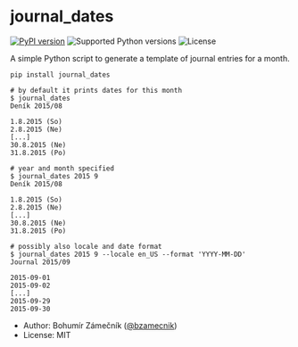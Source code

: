 # journal_dates

[![PyPI version](https://img.shields.io/pypi/v/journal_dates.svg)](https://pypi.python.org/pypi/journal_dates)
![Supported Python versions](https://img.shields.io/pypi/pyversions/journal_dates.svg)
![License](https://img.shields.io/pypi/l/journal_dates.svg)

A simple Python script to generate a template of journal entries for a month.

```
pip install journal_dates
```

```
# by default it prints dates for this month
$ journal_dates
Deník 2015/08

1.8.2015 (So)
2.8.2015 (Ne)
[...]
30.8.2015 (Ne)
31.8.2015 (Po)

# year and month specified
$ journal_dates 2015 9
Deník 2015/08

1.8.2015 (So)
2.8.2015 (Ne)
[...]
30.8.2015 (Ne)
31.8.2015 (Po)

# possibly also locale and date format
$ journal_dates 2015 9 --locale en_US --format 'YYYY-MM-DD'
Journal 2015/09

2015-09-01
2015-09-02
[...]
2015-09-29
2015-09-30
```

- Author: Bohumír Zámečník ([@bzamecnik](https://twitter.com/bzamecnik))
- License: MIT
